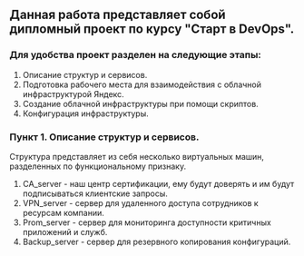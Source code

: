 ## Данная работа представляет собой дипломный проект по курсу "Старт в DevOps".

### Для удобства проект разделен на следующие этапы:

1. Описание структур и сервисов.
2. Подготовка рабочего места для взаимодействия с облачной инфраструктурой Яндекс.
3. Создание облачной инфраструктуры при помощи скриптов.
4. Конфигурация инфраструктуры.

### Пункт 1. Описание структур и сервисов.
Структура представляет из себя несколько виртуальных машин, разделенных по функциональному признаку.
1. CA_server - наш центр сертификации, ему будут доверять и им будут подписываться клиентские запросы.
2. VPN_server - сервер для удаленного доступа сотрудников к ресурсам компании.
3. Prom_server - сервер для мониторинга доступности критичных приложений и служб.
4. Backup_server - сервер для резервного копирования конфигураций.
